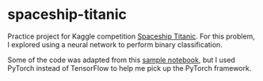 # spaceship-titanic
Practice project for Kaggle competition [Spaceship Titanic](https://www.kaggle.com/competitions/spaceship-titanic/overview). For this problem, I explored using a neural network to perform binary classification.

Some of the code was adapted from this [sample notebook](https://www.kaggle.com/code/gusthema/spaceship-titanic-with-tfdf/notebook), but I used PyTorch instead of TensorFlow to help me pick up the PyTorch framework.
